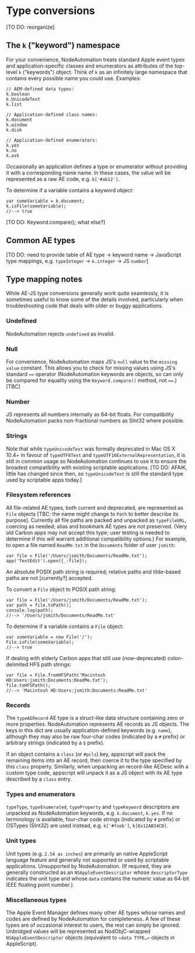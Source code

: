 # Type conversions

[TO DO: reorganize]

## The `k` ("keyword") namespace

For your convenience, NodeAutomation treats standard Apple event types and application-specific classes and enumerators as attributes of the top-level `k` ("keywords") object. Think of `k` as an infinitely large namespace that contains every possible name you could use. Examples:

    // AEM-defined data types:
    k.boolean
    k.UnicodeText
    k.list

    // Application-defined class names:
    k.document
    k.window
    k.disk

    // Application-defined enumerators:
    k.yes
    k.no
    k.ask


Occasionally an application defines a type or enumerator without providing it with a corresponding name name. In these cases, the value will be represented as a raw AE code, e.g. `k['#ab12']`.

To determine if a variable contains a keyword object:
    
    var someVariable = k.document;
    k.isFile(someVariable);
    //--> true

[TO DO: Keyword.compare(); what else?]

## Common AE types

[TO DO: need to provide table of AE type -> keyword name -> JavaScript type mappings, e.g. `typeInteger` -> `k.integer` -> JS `number`]


## Type mapping notes

While AE-JS type conversions generally work quite seamlessly, it is sometimes useful to know some of the details involved, particularly when troubleshooting code that deals with older or buggy applications.

### Undefined

NodeAutomation rejects `undefined` as invalid.


### Null

For convenience, NodeAutomation maps JS's `null` value to the `missing value` constant. This allows you to check for missing values using JS's standard `==` operator (NodeAutomation keywords are objects, so can only be compared for equality using the `Keyword.compare()` method, not `==`.) [TBC]


### Number

JS represents all numbers internally as 64-bit floats. For compatibility NodeAutomation packs non-fractional numbers as SInt32 where possible.


### Strings

Note that while `typeUnicodeText` was formally deprecated in Mac OS X 10.4+ in favour of `typeUTF8Text` and `typeUTF16ExternalRepresentation`, it is still in common usage so NodeAutomation continues to use it to ensure the broadest compatibility with existing scriptable applications. [TO DO: AFAIK, little has changed since then, so `typeUnicodeText` is still the standard type used by scriptable apps today.]


### Filesystem references

All file-related AE types, both current and deprecated, are represented as `File` objects [TBC: the name might change to `Path` to better describe its purpose]. Currently all file paths are packed and unpacked as `typeFileURL`, coercing as needed; alias and bookmark AE types are not preserved. (Very old Carbon apps may not accept this type; user testing is needed to determine if this will warrant additional compatibility options.) For example, to open a file named `ReadMe.txt` in the `Documents` folder of user `jsmith`:

    var file = File('/Users/jsmith/Documents/ReadMe.txt');
    app('TextEdit').open({_:file});

An absolute POSIX path string is required; relative paths and tilde-based paths are not [currently?] accepted.

To convert a `File` object to POSIX path string:

    var file = File('/Users/jsmith/Documents/ReadMe.txt');
    var path = file.toPath();
    console.log(path);
    //--> '/Users/jsmith/Documents/ReadMe.txt'

To determine if a variable contains a `File` object:
    
    var someVariable = new File('/');
    File.isFile(someVariable);
    //--> true

If dealing with elderly Carbon apps that still use (now-deprecated) colon-delimited HFS path strings:

    var file = File.fromHFSPath('Macintosh HD:Users:jsmith:Documents:ReadMe.txt');
    file.toHFSPath();
    //--> 'Macintosh HD:Users:jsmith:Documents:ReadMe.txt'


### Records

The `typeAERecord` AE type is a struct-like data structure containing zero or more properties. NodeAutomation represents AE records as JS objects. The keys in this dict are usually application-defined keywords (e.g. `name`), although they may also be raw four-char codes (indicated by a `#` prefix) or arbitrary strings (indicated by a `$` prefix).

If an object contains a `class` (or `#pcls`) key, appscript will pack the remaining items into an AE record, then coerce it to the type specified by this `class` property. Similarly, when unpacking an record-like AEDesc with a custom type code, appscript will unpack it as a JS object with its AE type described by a `class` entry.


### Types and enumerators

`typeType`, `typeEnumerated`, `typeProperty` and `typeKeyword` descriptors are unpacked as NodeAutomation keywords, e.g. `k.document`, `k.yes`. If no terminology is available, four-char code strings (indicated by `#` prefix) or OSTypes (SInt32) are used instead, e.g. `k['#foob']`, `k[0x12AB34CD]`.


### Unit types

Unit types (e.g. `2.54 as inches`) are primarily an native AppleScript language feature and generally not supported or used by scriptable applications. Unsupported by NodeAutomation. (If required, they are generally constructed as an `NSAppleEventDescriptor` whose `descriptorType` indicates the unit type and whose `data` contains the numeric value as 64-bit IEEE floating point number.)


### Miscellaneous types

The Apple Event Manager defines many other AE types whose names and codes are defined by NodeAutomation for completeness. A few of these types are of occasional interest to users, the rest can simply be ignored. Unbridged values will be represented as NodObjC-wrapped `NSAppleEventDescriptor` objects (equivalent to `«data TYPE…»` objects in AppleScript).


